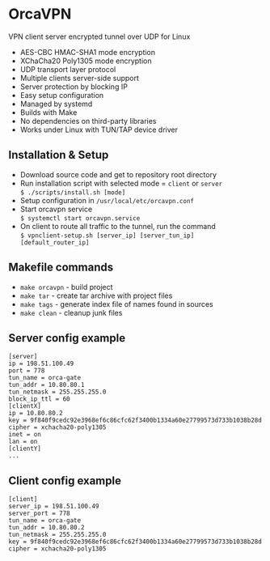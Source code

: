 # OrcaVPN
VPN client server encrypted tunnel over UDP for Linux

* AES-CBC HMAC-SHA1 mode encryption
* XChaCha20 Poly1305 mode encryption
* UDP transport layer protocol
* Multiple clients server-side support
* Server protection by blocking IP
* Easy setup configuration
* Managed by systemd
* Builds with Make
* No dependencies on third-party libraries
* Works under Linux with TUN/TAP device driver

## Installation & Setup

* Download source code and get to repository root directory
* Run installation script with selected mode = `client` or `server`  
  `$ ./scripts/install.sh [mode]`
* Setup configuration in `/usr/local/etc/orcavpn.conf`
* Start orcavpn service  
  `$ systemctl start orcavpn.service`
* On client to route all traffic to the tunnel, run the command  
  `$ vpnclient-setup.sh [server_ip] [server_tun_ip] [default_router_ip]`

## Makefile commands

* `make orcavpn` - build project
* `make tar` - create tar archive with project files
* `make tags` - generate index file of names found in sources
* `make clean` - cleanup junk files

## Server config example
```
[server]  
ip = 198.51.100.49  
port = 778  
tun_name = orca-gate  
tun_addr = 10.80.80.1  
tun_netmask = 255.255.255.0  
block_ip_ttl = 60  
[clientX]  
ip = 10.80.80.2  
key = 9f840f9cedc92e3968ef6c86cfc62f3400b1334a60e27799573d733b1038b28d  
cipher = xchacha20-poly1305  
inet = on  
lan = on  
[clientY]  
...
```

## Client config example
```
[client]  
server_ip = 198.51.100.49  
server_port = 778  
tun_name = orca-gate  
tun_addr = 10.80.80.2  
tun_netmask = 255.255.255.0  
key = 9f840f9cedc92e3968ef6c86cfc62f3400b1334a60e27799573d733b1038b28d  
cipher = xchacha20-poly1305
```
